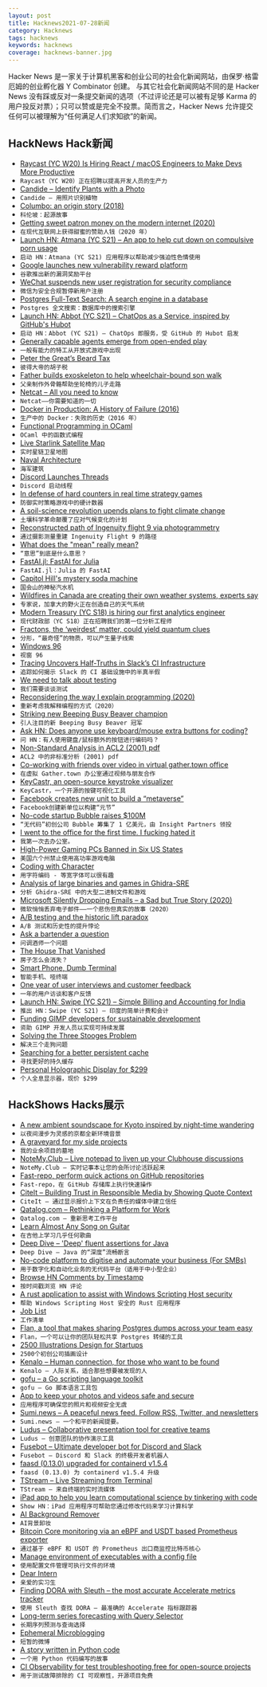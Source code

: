 ```yaml
---
layout: post
title: Hacknews2021-07-28新闻
category: Hacknews
tags: hacknews
keywords: hacknews
coverage: hacknews-banner.jpg
---
```


Hacker News 是一家关于计算机黑客和创业公司的社会化新闻网站，由保罗·格雷厄姆的创业孵化器 Y Combinator 创建。
与其它社会化新闻网站不同的是 Hacker News 没有踩或反对一条提交新闻的选项（不过评论还是可以被有足够 Karma 的用户投反对票）；只可以赞或是完全不投票。简而言之，Hacker News 允许提交任何可以被理解为“任何满足人们求知欲”的新闻。

## HackNews Hack新闻


- [Raycast (YC W20) Is Hiring React / macOS Engineers to Make Devs More Productive](https://raycast.com/jobs)
- `Raycast（YC W20）正在招聘以提高开发人员的生产力`
- [Candide – Identify Plants with a Photo](https://candidegardening.com/GB/identify-plants)
- `Candide – 用照片识别植物`
- [Columbo: an origin story (2018)](https://columbophile.com/2018/02/17/columbo-an-origin-story/)
- `科伦坡：起源故事`
- [Getting sweet patron money on the modern internet (2020)](https://jeff-vogel.blogspot.com/2020/02/getting-sweet-patron-money-on-modern.html)
- `在现代互联网上获得甜蜜的赞助人钱（2020 年）`
- [Launch HN: Atmana (YC S21) – An app to help cut down on compulsive porn usage](item?id=27971757)
- `启动 HN：Atmana (YC S21) 应用程序以帮助减少强迫性色情使用`
- [Google launches new vulnerability reward platform](https://security.googleblog.com/2021/07/a-new-chapter-for-googles-vulnerability.html)
- `谷歌推出新的漏洞奖励平台`
- [WeChat suspends new user registration for security compliance](https://www.reuters.com/technology/tencents-wechat-suspends-new-user-registration-cites-technical-upgrade-2021-07-27/)
- `微信为安全合规暂停新用户注册`
- [Postgres Full-Text Search: A search engine in a database](https://blog.crunchydata.com/blog/postgres-full-text-search-a-search-engine-in-a-database)
- `Postgres 全文搜索：数据库中的搜索引擎`
- [Launch HN: Abbot (YC S21) – ChatOps as a Service, inspired by GitHub's Hubot](item?id=27974077)
- `启动 HN：Abbot (YC S21) – ChatOps 即服务，受 GitHub 的 Hubot 启发`
- [Generally capable agents emerge from open-ended play](https://deepmind.com/blog/article/generally-capable-agents-emerge-from-open-ended-play)
- `一般有能力的特工从开放式游戏中出现`
- [Peter the Great’s Beard Tax](https://daily.jstor.org/peter-the-greats-beard-tax/)
- `彼得大帝的胡子税`
- [Father builds exoskeleton to help wheelchair-bound son walk](https://www.reuters.com/lifestyle/father-builds-exoskeleton-help-wheelchair-bound-son-walk-2021-07-26/)
- `父亲制作外骨骼帮助坐轮椅的儿子走路`
- [Netcat – All you need to know](https://blog.ikuamike.io/posts/2021/netcat/)
- `Netcat——你需要知道的一切`
- [Docker in Production: A History of Failure (2016)](https://thehftguy.com/2016/11/01/docker-in-production-an-history-of-failure/)
- `生产中的 Docker：失败的历史（2016 年）`
- [Functional Programming in OCaml](https://www.cs.cornell.edu/courses/cs3110/2021sp/textbook/intro/intro.html)
- `OCaml 中的函数式编程`
- [Live Starlink Satellite Map](http://satellitemap.space/)
- `实时星链卫星地图`
- [Naval Architecture](https://ciechanow.ski/naval-architecture/)
- `海军建筑`
- [Discord Launches Threads](https://blog.discord.com/connect-the-conversation-with-threads-on-discord-3f5fa8b0f6b)
- `Discord 启动线程`
- [In defense of hard counters in real time strategy games](https://waywardstrategy.com/2021/07/27/hard-counters/)
- `防御实时策略游戏中的硬计数器`
- [A soil-science revolution upends plans to fight climate change](https://www.quantamagazine.org/a-soil-science-revolution-upends-plans-to-fight-climate-change-20210727/)
- `土壤科学革命颠覆了应对气候变化的计划`
- [Reconstructed path of Ingenuity flight 9 via photogrammetry](https://twitter.com/stim3on/status/1419414622973616129)
- `通过摄影测量重建 Ingenuity Flight 9 的路径`
- [What does the "mean" really mean?](https://arxiv.org/abs/2003.01973)
- `“意思”到底是什么意思？`
- [FastAI.jl: FastAI for Julia](https://forums.fast.ai/t/ann-announcing-fastai-jl-fastai-for-julia/90228)
- `FastAI.jl：Julia 的 FastAI`
- [Capitol Hill's mystery soda machine](https://en.wikipedia.org/wiki/Capitol_Hill%27s_mystery_soda_machine)
- `国会山的神秘汽水机`
- [Wildfires in Canada are creating their own weather systems, experts say](https://www.cbc.ca/news/canada/british-columbia/western-canada-wildfires-creating-own-weather-experts-firestorm-1.6118889)
- `专家说，加拿大的野火正在创造自己的天气系统`
- [Modern Treasury (YC S18) is hiring our first analytics engineer](https://jobs.ashbyhq.com/moderntreasury/640c2aca-5a23-4762-b022-27039bd049cf)
- `现代财政部（YC S18）正在招聘我们的第一位分析工程师`
- [Fractons, the ‘weirdest’ matter, could yield quantum clues](https://www.quantamagazine.org/fractons-the-weirdest-matter-could-yield-quantum-clues-20210726/)
- `分形，“最奇怪”的物质，可以产生量子线索`
- [Windows 96](https://windows96.net)
- `视窗 96`
- [Tracing Uncovers Half-Truths in Slack’s CI Infrastructure](https://frankc.net/tracing-in-ci)
- `追踪如何揭示 Slack 的 CI 基础设施中的半真半假`
- [We need to talk about testing](https://dannorth.net/2021/07/26/we-need-to-talk-about-testing/)
- `我们需要谈谈测试`
- [Reconsidering the way I explain programming (2020)](https://blog.frantic.im/all/explain-programming/)
- `重新考虑我解释编程的方式（2020）`
- [Striking new Beeping Busy Beaver champion](https://www.scottaaronson.com/blog/?p=5661)
- `引人注目的新 Beeping Busy Beaver 冠军`
- [Ask HN: Does anyone use keyboard/mouse extra buttons for coding?](item?id=27958431)
- `问 HN：有人使用键盘/鼠标额外的按钮进行编码吗？`
- [Non-Standard Analysis in ACL2 (2001) pdf](https://www.cs.uwyo.edu/~ruben/static/pdf/nsa.pdf)
- `ACL2 中的非标准分析 (2001) pdf`
- [Co-working with friends over video in virtual gather.town office](https://guzey.com/co-working/)
- `在虚拟 Gather.town 办公室通过视频与朋友合作`
- [KeyCastr, an open-source keystroke visualizer](https://github.com/keycastr/keycastr)
- `KeyCastr，一个开源的按键可视化工具`
- [Facebook creates new unit to build a “metaverse”](https://www.axios.com/facebook-metaverse-product-unit-88523382-7c54-4a2c-8bcd-061ac2266887.html)
- `Facebook创建新单位以构建“元节”`
- [No-code startup Bubble raises $100M](https://www.reuters.com/technology/no-code-startup-bubble-raises-100-mln-in-round-led-by-insight-partners-2021-07-27/)
- `“无代码”初创公司 Bubble 筹集了 1 亿美元，由 Insight Partners 领投`
- [I went to the office for the first time. I fucking hated it](https://www.reddit.com/r/cscareerquestions/comments/oosru6/i_went_to_the_office_for_the_first_time_i_fucking/)
- `我第一次去办公室。`
- [High-Power Gaming PCs Banned in Six US States](https://nichegamer.com/2021/07/27/high-end-gaming-pcs-banned-in-six-us-states-after-california-energy-bill-limits-sales-on-high-performance-pcs/)
- `美国六个州禁止使用高功率游戏电脑`
- [Coding with Character](https://realdougwilson.com/writing/coding-with-character)
- `用字符编码 - 等宽字体可以很有趣`
- [Analysis of large binaries and games in Ghidra-SRE](https://kiwidog.me/2021/07/analysis-of-large-binaries-and-games-in-ghidra-sre/)
- `分析 Ghidra-SRE 中的大型二进制文件和游戏`
- [Microsoft Silently Dropping Emails – a Sad but True Story (2020)](https://www.nerd-quickies.net/2020/10/20/microsoft-silently-dropping-emails-a-sad-but-true-story/)
- `微软悄悄丢弃电子邮件——一个悲伤但真实的故事（2020）`
- [A/B testing and the historic lift paradox](https://bytepawn.com/ab-testing-and-the-historic-lift-paradox.html)
- `A/B 测试和历史性的提升悖论`
- [Ask a bartender a question](https://www.datasecretslox.com/index.php/topic,4086.msg135692.html)
- `问调酒师一个问题`
- [The House That Vanished](https://www.bbc.co.uk/programmes/articles/1zlpQCXsH01jKYjzCzTYF33/how-can-a-house-just-disappear)
- `房子怎么会消失？`
- [Smart Phone, Dumb Terminal](https://www.charlieharrington.com/smart-phone-dumb-terminal/)
- `智能手机、哑终端`
- [One year of user interviews and customer feedback](https://cushychicken.github.io/report-card-writer-one-year-of-user-interviews-and-customer-feedback/)
- `一年的用户访谈和客户反馈`
- [Launch HN: Swipe (YC S21) – Simple Billing and Accounting for India](item?id=27981659)
- `推出 HN：Swipe (YC S21) – 印度的简单计费和会计`
- [Funding GIMP developers for sustainable development](https://www.gimp.org/news/2021/07/27/support-gimp-developers-sustainable-development/)
- `资助 GIMP 开发人员以实现可持续发展`
- [Solving the Three Stooges Problem](https://old.reddit.com/r/RedditEng/comments/obqtfm/solving_the_three_stooges_problem/)
- `解决三个走狗问题`
- [Searching for a better persistent cache](https://actualbudget.com/blog/new-caching)
- `寻找更好的持久缓存`
- [Personal Holographic Display for $299](https://lookingglassfactory.com/portrait)
- `个人全息显示器，现价 $299`


## HackShows Hacks展示

- [ A new ambient soundscape for Kyoto inspired by night-time wandering](https://wanderthenight.com/#kyoto)
- `以夜间漫步为灵感的京都全新环境音景`
- [ A graveyard for my side projects](https://hackyexperiments.vercel.app/)
- `我的业余项目的墓地`
- [ NoteMy.Club – Live notepad to liven up your Clubhouse discussions](https://www.notemy.club)
- `NoteMy.Club – 实时记事本让您的会所讨论活跃起来`
- [ Fast-repo, perform quick actions on GitHub repositories](https://github.com/luctst/fast-repo)
- `Fast-repo，在 GitHub 存储库上执行快速操作`
- [ CiteIt – Building Trust in Responsible Media by Showing Quote Context](https://www.citeit.net)
- `CiteIt – 通过显示报价上下文在负责任的媒体中建立信任`
- [ Qatalog.com – Rethinking a Platform for Work](https://qatalog.com/)
- `Qatalog.com – 重新思考工作平台`
- [ Learn Almost Any Song on Guitar](http://frettr.io)
- `在吉他上学习几乎任何歌曲`
- [ Deep Dive – 'Deep' fluent assertions for Java](https://github.com/jdlib/deepdive)
- `Deep Dive – Java 的“深度”流畅断言`
- [ No-code platform to digitise and automate your business (For SMBs)](https://www.getforma.co)
- `用于数字化和自动化业务的无代码平台（适用于中小型企业）`
- [ Browse HN Comments by Timestamp](https://github.com/fctorial/hn_sort_comments)
- `按时间戳浏览 HN 评论`
- [ A rust application to assist with Windows Scripting Host security](https://github.com/technion/open_safety)
- `帮助 Windows Scripting Host 安全的 Rust 应用程序`
- [ Job List](https://github.com/joblistcity/companies)
- `工作清单`
- [ Flan, a tool that makes sharing Postgres dumps across your team easy](https://github.com/sdelements/flan)
- `Flan，一个可以让你的团队轻松共享 Postgres 转储的工具`
- [ 2500 Illustrations Design for Startups](https://www.uihut.com/illustration/illustration)
- `2500个初创公司插画设计`
- [ Kenalo – Human connection, for those who want to be found](https://kenalo.com/)
- `Kenalo – 人际关系，适合那些想要被发现的人`
- [ gofu – a Go scripting language toolkit](https://github.com/codr7/gofu)
- `gofu – Go 脚本语言工具包`
- [ App to keep your photos and videos safe and secure](https://sixbytes.io/safetyphoto/index.html)
- `应用程序可确保您的照片和视频安全无虞`
- [ Sumi.news – A peaceful news feed. Follow RSS, Twitter, and newsletters](https://sumi.news)
- `Sumi.news – 一个和平的新闻提要。`
- [ Ludus – Collaborative presentation tool for creative teams](https://ludus.one)
- `Ludus – 创意团队的协作演示工具`
- [ Fusebot – Ultimate developer bot for Discord and Slack](https://github.com/fusebit/fusebot/)
- `Fusebot – Discord 和 Slack 的终极开发者机器人`
- [ faasd (0.13.0) upgraded for containerd v1.5.4](https://github.com/openfaas/faasd/releases/tag/0.13.0)
- `faasd (0.13.0) 为 containerd v1.5.4 升级`
- [ TStream – Live Streaming from Terminal](https://github.com/qnkhuat/tstream)
- `TStream – 来自终端的实时流媒体`
- [ iPad app to help you learn computational science by tinkering with code](https://tinkerstellar.com)
- `Show HN：iPad 应用程序可帮助您通过修改代码来学习计算科学`
- [ AI Background Remover](https://www.photoroom.com/background-remover/)
- `AI背景卸妆`
- [ Bitcoin Core monitoring via an eBPF and USDT based Prometheus exporter](https://bitcoind.observer/d/IAeYpfWnz/home?orgId=1&refresh=30s&sr=hn)
- `通过基于 eBPF 和 USDT 的 Prometheus 出口商监控比特币核心`
- [ Manage environment of executables with a config file](https://github.com/blurgyy/bagex)
- `使用配置文件管理可执行文件的环境`
- [ Dear Intern](https://dearintern.net)
- `亲爱的实习生`
- [ Finding DORA with Sleuth – the most accurate Accelerate metrics tracker](https://www.sleuth.io)
- `使用 Sleuth 查找 DORA – 最准确的 Accelerate 指标跟踪器`
- [ Long-term series forecasting with Query Selector](https://github.com/moraieu/query-selector)
- `长期序列预测与查询选择`
- [ Ephemeral Microblogging](https://fadd.io)
- `短暂的微博`
- [ A story written in Python code](https://www.amazon.com/Day-Code-Python-Illustrated-Beginners/dp/1735907944)
- `一个用 Python 代码编写的故事`
- [ CI Observability for test troubleshooting,free for open-source projects](https://foresight.thundra.live/testruns)
- `用于测试故障排除的 CI 可观察性，开源项目免费`

